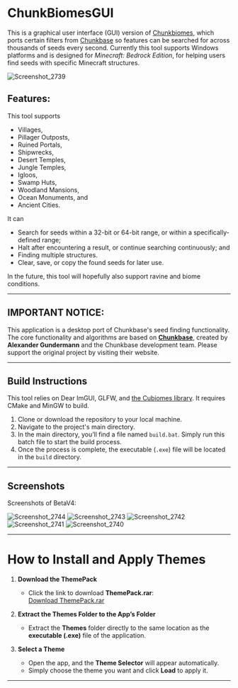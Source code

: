 # ChunkBiomesGUI

This is a graphical user interface (GUI) version of [Chunkbiomes](https://github.com/Nel-S/Chunkbiomes), which ports certain filters from [Chunkbase](https://chunkbase.com/apps/seed-map) so features can be searched for across thousands of seeds every second. Currently this tool supports Windows platforms and is designed for *Minecraft: Bedrock Edition*, for helping users find seeds with specific Minecraft structures.



![Screenshot_2739](https://github.com/user-attachments/assets/3730633d-3683-424e-82ac-e19020dc48c8)


## Features:
This tool supports
- Villages,
- Pillager Outposts,
- Ruined Portals,
- Shipwrecks,
- Desert Temples,
- Jungle Temples,
- Igloos,
- Swamp Huts,
- Woodland Mansions,
- Ocean Monuments, and
- Ancient Cities.

It can
- Search for seeds within a 32-bit or 64-bit range, or within a specifically-defined range;
- Halt after encountering a result, or continue searching continuously; and
- Finding multiple structures.
- Clear, save, or copy the found seeds for later use.

In the future, this tool will hopefully also support ravine and biome conditions.

---

## IMPORTANT NOTICE:

This application is a desktop port of Chunkbase's seed finding functionality. The core functionality and algorithms are based on **[Chunkbase](https://www.chunkbase.com/)**, created by **Alexander Gundermann** and the Chunkbase development team. Please support the original project by visiting their website.

---

## Build Instructions
This tool relies on Dear ImGUI, GLFW, and [the Cubiomes library](https://github.com/Cubitect/Cubiomes). It requires CMake and MinGW to build.

1. Clone or download the repository to your local machine.
2. Navigate to the project's main directory.
3. In the main directory, you’ll find a file named `build.bat`. Simply run this batch file to start the build process.
4. Once the process is complete, the executable (`.exe`) file will be located in the `build` directory.


---
## Screenshots
Screenshots of BetaV4:

![Screenshot_2744](https://github.com/user-attachments/assets/42755d96-4afc-430a-a0e4-5fd36865a785)
![Screenshot_2743](https://github.com/user-attachments/assets/2b71a8d2-62f7-45e3-90fe-8871ecd3477d)
![Screenshot_2742](https://github.com/user-attachments/assets/1a5babff-3a68-4cd0-939a-d01a2dad824d)
![Screenshot_2741](https://github.com/user-attachments/assets/ccca8e08-7a02-4d12-a3ba-8e0d091db023)
![Screenshot_2740](https://github.com/user-attachments/assets/b95fe579-cc1c-4df5-b34f-e322e998905f)

---

# How to Install and Apply Themes

1. **Download the ThemePack**  
   - Click the link to download **ThemePack.rar**:  
     [Download ThemePack.rar](https://drive.usercontent.google.com/uc?id=1O4Q91cnOsY6Il6oE9SFs1I3S2s2k24ze&export=download)

2. **Extract the Themes Folder to the App’s Folder**  
   - Extract the **Themes** folder directly to the same location as the **executable (.exe)** file of the application.

3. **Select a Theme**  
   - Open the app, and the **Theme Selector** will appear automatically.  
   - Simply choose the theme you want and click **Load** to apply it.

---

